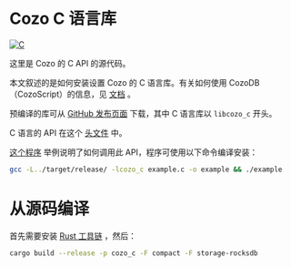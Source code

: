 # Cozo C 语言库

[![C](https://img.shields.io/github/v/release/cozodb/cozo)](https://github.com/cozodb/cozo/releases)

这里是 Cozo 的 C API 的源代码。

本文叙述的是如何安装设置 Cozo 的 C 语言库。有关如何使用 CozoDB（CozoScript）的信息，见 [文档](https://docs.cozodb.org/zh_CN/latest/index.html) 。

预编译的库可从 [GitHub 发布页面](https://github.com/cozodb/cozo/releases) 下载，其中 C 语言库以 `libcozo_c` 开头。

C 语言的 API 在这个 [头文件](./cozo_c.h) 中。

[这个程序](./example.c) 举例说明了如何调用此 API，程序可使用以下命令编译安装：

```bash
gcc -L../target/release/ -lcozo_c example.c -o example && ./example
```

# 从源码编译

首先需要安装 [Rust 工具链](https://www.rust-lang.org/tools/install) ，然后：

```bash
cargo build --release -p cozo_c -F compact -F storage-rocksdb
```
